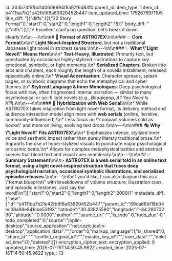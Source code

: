 id: 303b73f9fbd140608994f8a97f6d83f0
parent_id: 
item_type: 1
item_id: b4111ba7b21e42fb9f8a63820452b447
item_updated_time: 1752676971109
title_diff: "[{\"diffs\":[[1,\"22 Story Format\"]],\"start1\":0,\"start2\":0,\"length1\":0,\"length2\":15}]"
body_diff: "[{\"diffs\":[[1,\"⚡️ Excellent clarifying question. Let’s break it down clearly:\\\n\\\n---\\\n\\\n## 📙 **Format of ASTRO7EX**\\\n\\\n### 💥 **Core Format**\\\n\\\n* **Light Novel–Inspired Structure**, but not a traditional Japanese light novel in strictest sense.\\\n\\\n---\\\n\\\n### ✨ **What \\\"Light Novel\\\" Means Here**\\\n\\\n* **Text-Heavy, Illustrated**: Primarily text, but punctuated by occasional highly-stylized illustrations to capture key emotional, symbolic, or fight moments.\\\n* **Serialized Chapters**: Broken into arcs and chapters, each roughly the length of a novella installment, released episodically online.\\\n* **Visual Accentuation**: Character spreads, splash pages, or symbolic diagrams that echo the metaphysical and cyber themes.\\\n* **Stylized Language & Inner Monologues**: Deep psychological focus with raw, often fragmented internal narration — similar to many psychological or sci-fi light novels (e.g., *Boogiepop*, *All You Need Is Kill*).\\\n\\\n---\\\n\\\n### 🧬 **Hybridization with Web Serial**\\\n\\\n* While ASTRO7EX takes inspiration from light novel format, its delivery method and audience interaction model align more with **web serials** (online, iterative, community-influenced).\\\n* Less focus on \\\"compact volumes sold as books\\\" and more on living, evolving text drops.\\\n\\\n---\\\n\\\n### 🎭 **Why \\\"Light Novel\\\" Fits ASTRO7EX**\\\n\\\n* Emphasizes intense, stylized inner voice and aesthetic impact rather than purely literary traditional prose.\\\n* Supports the use of hyper-stylized visuals to punctuate major psychological or cosmic beats.\\\n* Allows for complex metaphysical battles and abstract scenes that blend text and visual cues seamlessly.\\\n\\\n---\\\n\\\n## ✅ **Summary Statement**\\\n\\\n> **ASTRO7EX is a web serial told in an online text format, using a light novel–inspired structure that fuses deep psychological narration, occasional symbolic illustrations, and serialized episodic releases.**\\\n\\\n---\\\n\\\nIf you'd like, I can also diagram this as a \\\"format blueprint\\\" with breakdowns of volume structure, illustration cues, and episodic milestones. Just say the word!\\\n\"]],\"start1\":0,\"start2\":0,\"length1\":0,\"length2\":2009}]"
metadata_diff: {"new":{"id":"b4111ba7b21e42fb9f8a63820452b447","parent_id":"69da66bf18b04ec38a99e841cbe53f93","latitude":"30.43825590","longitude":"-84.28073290","altitude":"0.0000","author":"","source_url":"","is_todo":0,"todo_due":0,"todo_completed":0,"source":"joplin-desktop","source_application":"net.cozic.joplin-desktop","application_data":"","order":0,"markup_language":1,"is_shared":0,"share_id":"","conflict_original_id":"","master_key_id":"","user_data":"","deleted_time":0},"deleted":[]}
encryption_cipher_text: 
encryption_applied: 0
updated_time: 2025-07-16T14:50:45.962Z
created_time: 2025-07-16T14:50:45.962Z
type_: 13